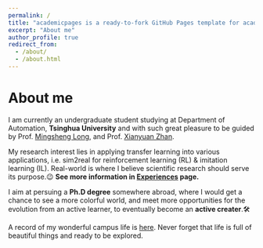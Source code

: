 ```yaml
---
permalink: /
title: "academicpages is a ready-to-fork GitHub Pages template for academic personal websites"
excerpt: "About me"
author_profile: true
redirect_from: 
  - /about/
  - /about.html
---
```

# About me
I am currently an undergraduate student studying at Department of Automation, **Tsinghua University** and with such  great  pleasure to be guided by Prof. [Mingsheng Long](http://ise.thss.tsinghua.edu.cn/~mlong/), and Prof. [Xianyuan Zhan](http://zhanxianyuan.xyz/).

My research interest lies in applying transfer learning into various applications, i.e. sim2real for reinforcement learning (RL) & imitation learning (IL). Real-world is where I believe scientific research should serve its purpose.😉 **See more information in [Experiences](https://evieq01.github.io/evieqiu.github.io/experiences/) page.**

I aim at persuing a **Ph.D degree** somewhere abroad, where I would get a chance to see a more colorful world, and meet more opportunities for the evolution from an active learner, to eventually become an **active creater**.🛠

A record of my wonderful campus life is [here](https://evieq01.github.io/evieqiu.github.io/life/). Never forget that life is full of beautiful things and ready to be explored.

